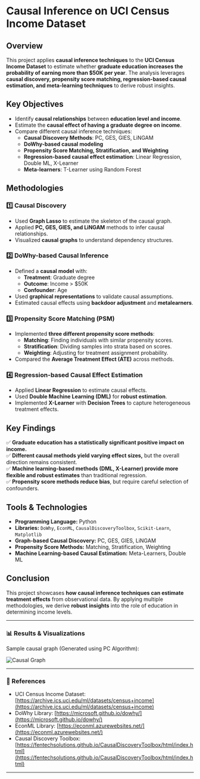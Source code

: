 # **Causal Inference on UCI Census Income Dataset**

## **Overview**
This project applies **causal inference techniques** to the **UCI Census Income Dataset** to estimate whether **graduate education increases the probability of earning more than $50K per year**. The analysis leverages **causal discovery, propensity score matching, regression-based causal estimation, and meta-learning techniques** to derive robust insights.

## **Key Objectives**
- Identify **causal relationships** between **education level and income**.
- Estimate the **causal effect of having a graduate degree on income**.
- Compare different causal inference techniques:
  - **Causal Discovery Methods**: PC, GES, GIES, LiNGAM
  - **DoWhy-based causal modeling**
  - **Propensity Score Matching, Stratification, and Weighting**
  - **Regression-based causal effect estimation**: Linear Regression, Double ML, X-Learner
  - **Meta-learners**: T-Learner using Random Forest

## **Methodologies**

### **1️⃣ Causal Discovery**
- Used **Graph Lasso** to estimate the skeleton of the causal graph.
- Applied **PC, GES, GIES, and LiNGAM** methods to infer causal relationships.
- Visualized **causal graphs** to understand dependency structures.

### **2️⃣ DoWhy-based Causal Inference**
- Defined a **causal model** with:
  - **Treatment**: Graduate degree
  - **Outcome**: Income > $50K
  - **Confounder**: Age
- Used **graphical representations** to validate causal assumptions.
- Estimated causal effects using **backdoor adjustment** and **metalearners**.

### **3️⃣ Propensity Score Matching (PSM)**
- Implemented **three different propensity score methods**:
  - **Matching**: Finding individuals with similar propensity scores.
  - **Stratification**: Dividing samples into strata based on scores.
  - **Weighting**: Adjusting for treatment assignment probability.
- Compared the **Average Treatment Effect (ATE)** across methods.

### **4️⃣ Regression-based Causal Effect Estimation**
- Applied **Linear Regression** to estimate causal effects.
- Used **Double Machine Learning (DML)** for **robust estimation**.
- Implemented **X-Learner** with **Decision Trees** to capture heterogeneous treatment effects.

## **Key Findings**
✅ **Graduate education has a statistically significant positive impact on income.**  
✅ **Different causal methods yield varying effect sizes,** but the overall direction remains consistent.  
✅ **Machine learning-based methods (DML, X-Learner) provide more flexible and robust estimates** than traditional regression.  
✅ **Propensity score methods reduce bias**, but require careful selection of confounders.  

## **Tools & Technologies**
- **Programming Language:** Python
- **Libraries:** `DoWhy`, `EconML`, `CausalDiscoveryToolbox`, `Scikit-Learn`, `Matplotlib`
- **Graph-based Causal Discovery:** PC, GES, GIES, LiNGAM
- **Propensity Score Methods:** Matching, Stratification, Weighting
- **Machine Learning-based Causal Estimation:** Meta-Learners, Double ML

## **Conclusion**
This project showcases **how causal inference techniques can estimate treatment effects** from observational data. By applying multiple methodologies, we derive **robust insights** into the role of education in determining income levels.

---


### **📊 Results & Visualizations**
Sample causal graph (Generated using PC Algorithm):

![Causal Graph](./images/causal_graph.png)  

---

### **🔗 References**
- UCI Census Income Dataset: [https://archive.ics.uci.edu/ml/datasets/census+income](https://archive.ics.uci.edu/ml/datasets/census+income)
- DoWhy Library: [https://microsoft.github.io/dowhy/](https://microsoft.github.io/dowhy/)
- EconML Library: [https://econml.azurewebsites.net/](https://econml.azurewebsites.net/)
- Causal Discovery Toolbox: [https://fentechsolutions.github.io/CausalDiscoveryToolbox/html/index.html](https://fentechsolutions.github.io/CausalDiscoveryToolbox/html/index.html)

---

